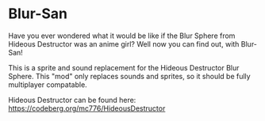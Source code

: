 # Blur-San
Have you ever wondered what it would be like if the Blur Sphere from Hideous Destructor was an anime girl? Well now you can find out, with Blur-San!

This is a sprite and sound replacement for the Hideous Destructor Blur Sphere.
This "mod" only replaces sounds and sprites, so it should be fully multiplayer compatable.

Hideous Destructor can be found here: https://codeberg.org/mc776/HideousDestructor
